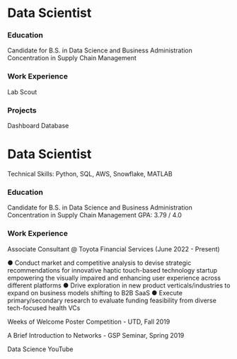 # Data Scientist

### Education
Candidate for B.S. in Data Science and Business Administration
Concentration in Supply Chain Management

### Work Experience
Lab
Scout

### Projects

Dashboard
Database

# Data Scientist
Technical Skills: Python, SQL, AWS, Snowflake, MATLAB
### Education
Candidate for B.S. in Data Science and Business Administration
Concentration in Supply Chain Management
GPA: 3.79 / 4.0

### Work Experience
Associate Consultant @ Toyota Financial Services (June 2022 - Present)

●	Conduct market and competitive analysis to devise strategic recommendations for innovative haptic touch-based technology startup empowering the visually impaired and enhancing user experience across different platforms
●	Drive exploration in new product verticals/industries to expand on business models shifting to B2B SaaS
●	Execute primary/secondary research to evaluate funding feasibility from diverse tech-focused health VCs



Weeks of Welcome Poster Competition - UTD, Fall 2019

A Brief Introduction to Networks - GSP Seminar, Spring 2019

Data Science YouTube

